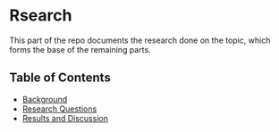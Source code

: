 # Rsearch

This part of the repo documents the research done on the topic, which forms the base
of the remaining parts.

## Table of Contents
 - [Background](background.md)
 - [Research Questions](rqs.md)
 - [Results and Discussion](results.md)

